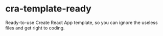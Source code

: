 # cra-template-ready
Ready-to-use Create React App template, so you can ignore the useless files and get right to coding.
